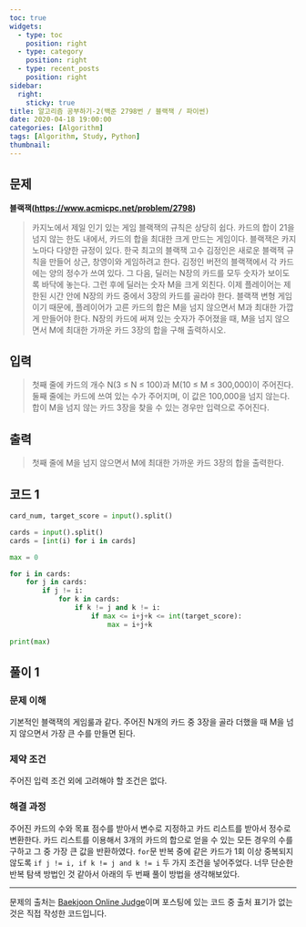 ```yaml
---
toc: true
widgets:
  - type: toc
    position: right
  - type: category
    position: right
  - type: recent_posts
    position: right
sidebar:
  right:
    sticky: true
title: 알고리즘 공부하기-2(백준 2798번 / 블랙잭 / 파이썬)
date: 2020-04-18 19:00:00
categories: [Algorithm]
tags: [Algorithm, Study, Python]
thumbnail:
---
```


## 문제
**블랙잭(https://www.acmicpc.net/problem/2798)**
> 카지노에서 제일 인기 있는 게임 블랙잭의 규칙은 상당히 쉽다. 카드의 합이 21을 넘지 않는 한도 내에서, 카드의 합을 최대한 크게 만드는 게임이다. 블랙잭은 카지노마다 다양한 규정이 있다.
한국 최고의 블랙잭 고수 김정인은 새로운 블랙잭 규칙을 만들어 상근, 창영이와 게임하려고 한다.
김정인 버전의 블랙잭에서 각 카드에는 양의 정수가 쓰여 있다. 그 다음, 딜러는 N장의 카드를 모두 숫자가 보이도록 바닥에 놓는다. 그런 후에 딜러는 숫자 M을 크게 외친다.
이제 플레이어는 제한된 시간 안에 N장의 카드 중에서 3장의 카드를 골라야 한다. 블랙잭 변형 게임이기 때문에, 플레이어가 고른 카드의 합은 M을 넘지 않으면서 M과 최대한 가깝게 만들어야 한다.
N장의 카드에 써져 있는 숫자가 주어졌을 때, M을 넘지 않으면서 M에 최대한 가까운 카드 3장의 합을 구해 출력하시오.

<!-- more -->

## 입력
> 첫째 줄에 카드의 개수 N(3 ≤ N ≤ 100)과 M(10 ≤ M ≤ 300,000)이 주어진다. 둘째 줄에는 카드에 쓰여 있는 수가 주어지며, 이 값은 100,000을 넘지 않는다.
합이 M을 넘지 않는 카드 3장을 찾을 수 있는 경우만 입력으로 주어진다.

## 출력
> 첫째 줄에 M을 넘지 않으면서 M에 최대한 가까운 카드 3장의 합을 출력한다.

## 코드 1
```python
card_num, target_score = input().split()

cards = input().split()
cards = [int(i) for i in cards]

max = 0

for i in cards:
    for j in cards:
        if j != i:
            for k in cards:
                if k != j and k != i:
                    if max <= i+j+k <= int(target_score):
                        max = i+j+k
                        
print(max)
```

## 풀이 1
### 문제 이해
기본적인 블랙잭의 게임룰과 같다. 주어진 N개의 카드 중 3장을 골라 더했을 때 M을 넘지 않으면서 가장 큰 수를 만들면 된다.
### 제약 조건
주어진 입력 조건 외에 고려해야 할 조건은 없다.
### 해결 과정
주어진 카드의 수와 목표 점수를 받아서 변수로 지정하고 카드 리스트를 받아서 정수로 변환한다. 카드 리스트를 이용해서 3개의 카드의 합으로 얻을 수 있는 모든 경우의 수를 구하고 그 중 가장 큰 값을 반환하였다. `for`문 반복 중에 같은 카드가 1회 이상 중복되지 않도록 `if j != i, if k != j and k != i` 두 가지 조건을 넣어주었다. 너무 단순한 반복 탐색 방법인 것 같아서 아래의 두 번째 풀이 방법을 생각해보았다.

---

문제의 출처는 [Baekjoon Online Judge](https://www.acmicpc.net/)이며 포스팅에 있는 코드 중 출처 표기가 없는 것은 직접 작성한 코드입니다.